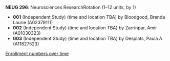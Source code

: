**NEUG 296**: Neurosciences ResearchRotation (1–12 units, by 1)

- **001** (Independent Study) (time and location TBA) by Bloodgood, Brenda Laurie (A02379111)
- **002** (Independent Study) (time and location TBA) by Zarrinpar, Amir (A01030323)
- **003** (Independent Study) (time and location TBA) by Desplats, Paula A (A11827523)

[Enrollment numbers over time](./NEUG296.tsv)
